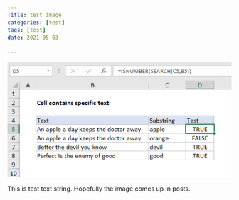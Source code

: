 ```yaml
---
Title: test image
categories: [test]
tags: [test]
date: 2021-05-03

---
```


![Check-if-a-cell-contains-specific-text](/imgs/Check-if-a-cell-contains-specific-text/Check-if-a-cell-contains-specific-text.png)


This is test text string. Hopefully the image comes up in posts.
